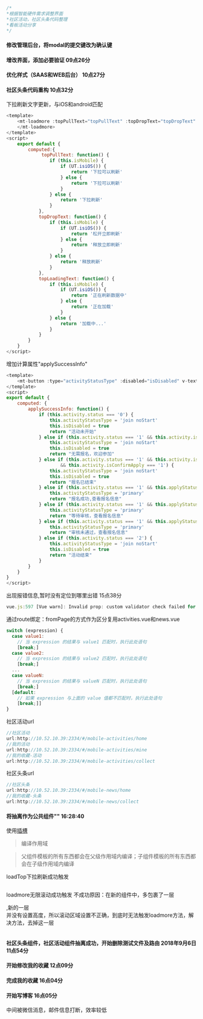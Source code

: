 ```javaScript
/*
*根据智能硬件需求调整界面
*社区活动，社区头条代码整理
*看板活动分享
*/
```
#### 修改管理后台，将modal的提交键改为确认键

#### 增改界面，添加必要验证 09点26分

#### 优化样式（SAAS和WEB后台） 10点27分

#### 社区头条代码重构 10点32分
下拉刷新文字更新，与iOS和android匹配
```javaScript
<template>
    <mt-loadmore :topPullText="topPullText" :topDropText="topDropText" :topLoadingText="topLoadingText">
    </mt-loadmore>
</template>
<script>
    export default {
        computed:{
             topPullText: function() {
                if (this.isMobile) {
                    if (UT.isiOS()) {
                        return '下拉可以刷新'
                    } else {
                        return '下拉可以刷新'
                    }
                } else {
                    return '下拉刷新'
                }
            },
            topDropText: function() {
                if (this.isMobile) {
                    if (UT.isiOS()) {
                        return '松开立即刷新'
                    } else {
                        return '释放立即刷新'
                    }
                } else {
                    return '释放刷新'
                }
            },
            topLoadingText: function() {
                if (this.isMobile) {
                    if (UT.isiOS()) {
                        return '正在刷新数据中'
                    } else {
                        return '正在加载'
                    }
                } else {
                    return '加载中...'
                }
            }
        }
    }
</script>
```

增加计算属性"applySuccessInfo"
```javaScript
<template>
    <mt-button :type="activityStatusType" :disabled="isDisabled" v-text="applySuccessInfo" class="join" @click="checkRegistrationInformation"/>
</template>
<script>
export default {
    computed: {
        applySuccessInfo: function() {
            if (this.activity.status === '0') {
                this.activityStatusType = 'join noStart'
                this.isDisabled = true
                return "活动未开始"
            } else if (this.activity.status === '1' && this.activity.isNeedApply === '0') {
                this.activityStatusType = 'join noStart'
                this.isDisabled = true
                return "无需报名，欢迎参加"
            } else if (this.activity.status === '1' && this.activity.isNeedApply === '1' && this.applyStatus === '0' && this.activity.isNeedFilter === '1' 
                    && this.activity.isConfirmApply === '1') {
                this.activityStatusType = 'join noStart'
                this.isDisabled = true
                return "报名已结束"
            } else if (this.activity.status === '1' && this.applyStatus === '11') {
                this.activityStatusType = 'primary'
                return "报名成功,查看报名信息"
            } else if (this.activity.status === '1' && this.applyStatus === '10') {
                this.activityStatusType = 'primary'
                return "等待审核，查看报名信息"
            } else if (this.activity.status === '1' && this.applyStatus === '12') {
                this.activityStatusType = 'primary'
                return "审核未通过，查看报名信息"
            } else if (this.activity.status === '2') {
                this.activityStatusType = 'join noStart'
                this.isDisabled = true
                return "活动结束"
            }
        }
    }
}
</script>
```
出现报错信息,暂时没有定位到哪里出错 15点38分
```javaScript
vue.js:597 [Vue warn]: Invalid prop: custom validator check failed for prop "type".
```

通过route绑定：fromPage的方式作为区分复用activities.vue和news.vue
```javaScript
switch (expression) {
  case value1:
    // 当 expression 的结果与 value1 匹配时，执行此处语句
    [break;]
  case value2:
    // 当 expression 的结果与 value2 匹配时，执行此处语句
    [break;]
  ...
  case valueN:
    // 当 expression 的结果与 valueN 匹配时，执行此处语句
    [break;]
  [default:
    // 如果 expression 与上面的 value 值都不匹配时，执行此处语句
    [break;]]
}

```
社区活动url
```javaScript
//社区活动
url:http://10.52.10.39:2334/#/mobile-activities/home
//我的活动
url:http://10.52.10.39:2334/#/mobile-activities/mine
//我的收藏-活动
url:http://10.52.10.39:2334/#/mobile-activities/collect
```
社区头条url
```javaScript
//社区头条
url:http://10.52.10.39:2334/#/mobile-news/home
//我的收藏-头条
url:http://10.52.10.39:2334/#/mobile-news/collect
```

#### 将<mt-loadmore>抽离作为公共组件"<list-loadmore>"  16:28:40
使用[插槽](https://cn.vuejs.org/v2/guide/components-slots.html)<slot>
> 编译作用域

> 父组件模板的所有东西都会在父级作用域内编译；子组件模板的所有东西都会在子级作用域内编译

loadTop下拉刷新成功触发
```javaScript

```
loadmore无限滚动成功触发
不成功原因：在新的组件中，<mt-loadmore>多包裹了一层<section>,新的一层<section>并没有设置高度，所以滚动区域设置不正确，到底时无法触发loadmore方法，解决方法，去掉这一层<section>
```javaScript
```
#### 社区头条组件，社区活动组件抽离成功，开始删除测试文件及路由 2018年9月6日11点54分

#### 开始修改我的收藏 12点09分

#### 完成我的收藏 16点04分

#### 开始写博客 16点05分
中间被微信消息，邮件信息打断，效率较低
